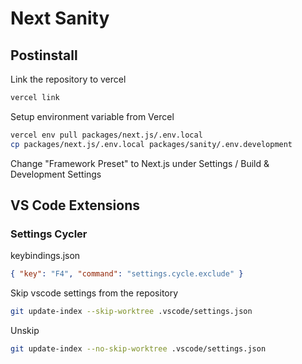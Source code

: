 # Next Sanity

## Postinstall

Link the repository to vercel

```sh
vercel link
```

Setup environment variable from Vercel

```sh
vercel env pull packages/next.js/.env.local
cp packages/next.js/.env.local packages/sanity/.env.development
```

Change "Framework Preset" to Next.js under Settings / Build & Development Settings

## VS Code Extensions

### Settings Cycler

keybindings.json

```json
{ "key": "F4", "command": "settings.cycle.exclude" }
```

Skip vscode settings from the repository

```sh
git update-index --skip-worktree .vscode/settings.json
```

Unskip

```sh
git update-index --no-skip-worktree .vscode/settings.json
```

